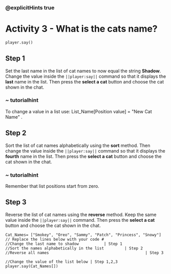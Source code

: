 ### @explicitHints true

# Activity 3 - What is the cats name?

```python
player.say()
```

## Step 1
Set the last name in the list of cat names to now equal the string **Shadow**. 
Change the value inside the `||player:say||` command so that it displays the **last** name in the list. 
Then press the **select a cat** button and choose the cat shown in the chat.   
### ~ tutorialhint 
To change a value in a list use: List_Name[Position value] = "New Cat Name" .

## Step 2
Sort the list of cat names alphabetically using the **sort** method. 
Then change the value inside the `||player:say||` command so that it displays the **fourth** name in the list. 
Then press the **select a cat** button and choose the cat shown in the chat.   
### ~ tutorialhint 
Remember that list positions start from zero. 

## Step 3
Reverse the list of cat names using the **reverse** method. 
Keep the same value inside the `||player:say||` command.
Then press the **select a cat** button and choose the cat shown in the chat.   

```template
Cat_Names= ["Smokey", "Oreo", "Sammy", "Patch", "Princess", "Snowy"]
// Replace the lines below with your code #   
//Change the last name to shadow           | Step 1
//Sort the names alphabetically in the list         | Step 2
//Reverse all names                                          | Step 3 

//Change the value of the list below | Step 1,2,3
player.say(Cat_Names[])  
```
